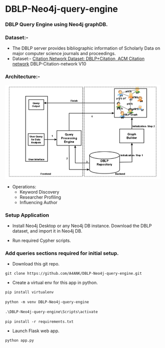 # DBLP-Neo4j-query-engine

### DBLP Query Engine using Neo4j graphDB. 

### Dataset:-
- The DBLP server provides bibliographic information of Scholarly Data on major computer science journals and proceedings.
- Dataset:- [Citation Network Dataset: DBLP+Citation, ACM Citation network](https://www.aminer.org/citation) DBLP-Citation-network V10

### Architecture:-
![Architecture](/arch/arch1.PNG "Architecture")

- Operations:
    - Keyword Discovery
    - Researcher Profiling
    - Influencing Author


### Setup Application
- Install Neo4j Desktop or any Neo4j DB instance. Download the DBLP dataset, and import it in Neo4j DB.

- Run required Cypher scripts.

### Add queries sections required for initial setup.

- Download this git repo.
```
git clone https://github.com/A4ANK/DBLP-Neo4j-query-engine.git
```

- Create a virtual env for this app in python.
```
pip install virtualenv

python -m venv DBLP-Neo4j-query-engine

.\DBLP-Neo4j-query-engine\Scripts\activate

pip install -r requirements.txt
```

- Launch Flask web app.
```
python app.py
```
